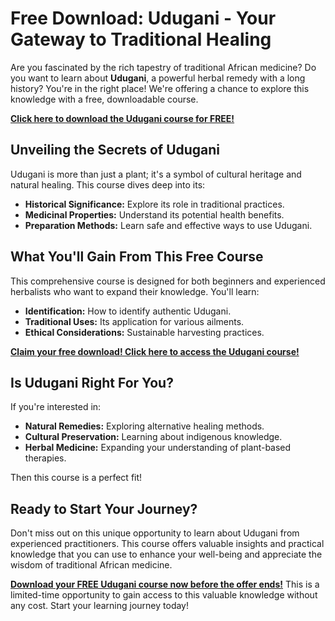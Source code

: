 # Free Download: Udugani - Your Gateway to Traditional Healing

Are you fascinated by the rich tapestry of traditional African medicine? Do you want to learn about **Udugani**, a powerful herbal remedy with a long history? You're in the right place! We're offering a chance to explore this knowledge with a free, downloadable course.

[**Click here to download the Udugani course for FREE!**](https://udemywork.com/udugani)

## Unveiling the Secrets of Udugani

Udugani is more than just a plant; it's a symbol of cultural heritage and natural healing. This course dives deep into its:

*   **Historical Significance:** Explore its role in traditional practices.
*   **Medicinal Properties:** Understand its potential health benefits.
*   **Preparation Methods:** Learn safe and effective ways to use Udugani.

## What You'll Gain From This Free Course

This comprehensive course is designed for both beginners and experienced herbalists who want to expand their knowledge. You'll learn:

*   **Identification:** How to identify authentic Udugani.
*   **Traditional Uses:** Its application for various ailments.
*   **Ethical Considerations:** Sustainable harvesting practices.

[**Claim your free download! Click here to access the Udugani course!**](https://udemywork.com/udugani)

## Is Udugani Right For You?

If you're interested in:

*   **Natural Remedies:** Exploring alternative healing methods.
*   **Cultural Preservation:** Learning about indigenous knowledge.
*   **Herbal Medicine:** Expanding your understanding of plant-based therapies.

Then this course is a perfect fit!

## Ready to Start Your Journey?

Don't miss out on this unique opportunity to learn about Udugani from experienced practitioners. This course offers valuable insights and practical knowledge that you can use to enhance your well-being and appreciate the wisdom of traditional African medicine.

**[Download your FREE Udugani course now before the offer ends!](https://udemywork.com/udugani)** This is a limited-time opportunity to gain access to this valuable knowledge without any cost. Start your learning journey today!
